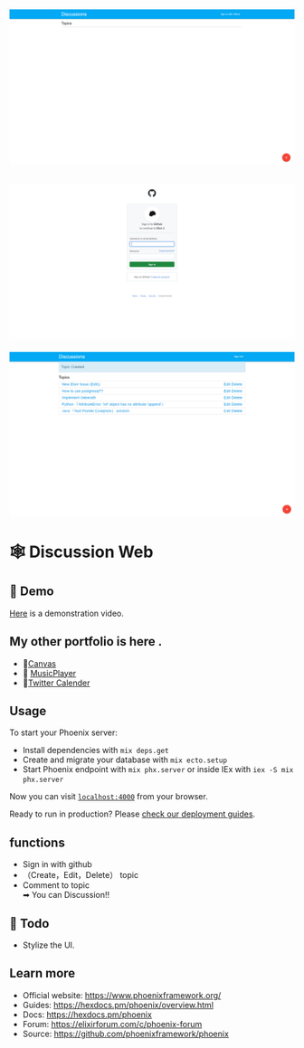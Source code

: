 ![imga screenshot](./images/home.png)
---
![imgb screenshot](./images/login.png)  
---
![imgc screenshot](./images/topics.png)

# 🕸 Discussion Web  

## 🎥 Demo
[Here](https://drive.google.com/file/d/1HIka0aB2yfgFyz7ZgdfZHidGiT8G851C/view?usp=sharing) is a demonstration video.  

## My other portfolio is here .
- 📝[Canvas](https://github.com/TatsuyaHasunuma0123/Canvas)
- 🎵 [MusicPlayer](http://github.com/MusicPlayer)
- 📆[Twitter Calender](https://github.com/TatsuyaHasunuma0123/Calendar)

## Usage

To start your Phoenix server:

  * Install dependencies with `mix deps.get`
  * Create and migrate your database with `mix ecto.setup`
  * Start Phoenix endpoint with `mix phx.server` or inside IEx with `iex -S mix phx.server`

Now you can visit [`localhost:4000`](http://localhost:4000) from your browser.

Ready to run in production? Please [check our deployment guides](https://hexdocs.pm/phoenix/deployment.html).  

## functions
 - Sign in with github
 - （Create，Edit，Delete） topic 
 - Comment to topic  
➡ You can Discussion!!  
 
  ## 🤔 Todo
  - Stylize the UI.

## Learn more

  * Official website: https://www.phoenixframework.org/
  * Guides: https://hexdocs.pm/phoenix/overview.html
  * Docs: https://hexdocs.pm/phoenix
  * Forum: https://elixirforum.com/c/phoenix-forum
  * Source: https://github.com/phoenixframework/phoenix

